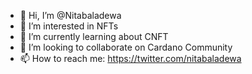 - 👋 Hi, I’m @Nitabaladewa
- 👀 I’m interested in NFTs
- 🌱 I’m currently learning about CNFT
- 💞️ I’m looking to collaborate on Cardano Community
- 📫 How to reach me: https://twitter.com/nitabaladewa

<!---
Nitabaladewa/Nitabaladewa is a ✨ special ✨ repository because its `README.md` (this file) appears on your GitHub profile.
You can click the Preview link to take a look at your changes.
--->
